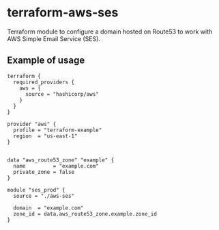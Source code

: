 # terraform-aws-ses

Terraform module to configure a domain hosted on Route53 to work with AWS Simple Email Service (SES).

## Example of usage

```HCL
terraform {
  required_providers {
    aws = {
      source = "hashicorp/aws"
    }
  }
}

provider "aws" {
  profile = "terraform-example"
  region  = "us-east-1"
}


data "aws_route53_zone" "example" {
  name         = "example.com"
  private_zone = false
}

module "ses_prod" {
  source = "./aws-ses"

  domain  = "example.com"
  zone_id = data.aws_route53_zone.example.zone_id
}

```

